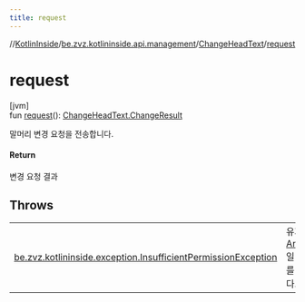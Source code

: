 ```yaml
---
title: request
---
```

//[KotlinInside](../../../index.html)/[be.zvz.kotlininside.api.management](../index.html)/[ChangeHeadText](index.html)/[request](request.html)



# request



[jvm]\
fun [request](request.html)(): [ChangeHeadText.ChangeResult](-change-result/index.html)



말머리 변경 요청을 전송합니다.



#### Return



변경 요청 결과



## Throws


| | |
|---|---|
| [be.zvz.kotlininside.exception.InsufficientPermissionException](../../be.zvz.kotlininside.exception/-insufficient-permission-exception/index.html) | 유저 세션이 [Anonymous](../../be.zvz.kotlininside.session.user/-anonymous/index.html)일 경우, 예외를 반환합니다. |



